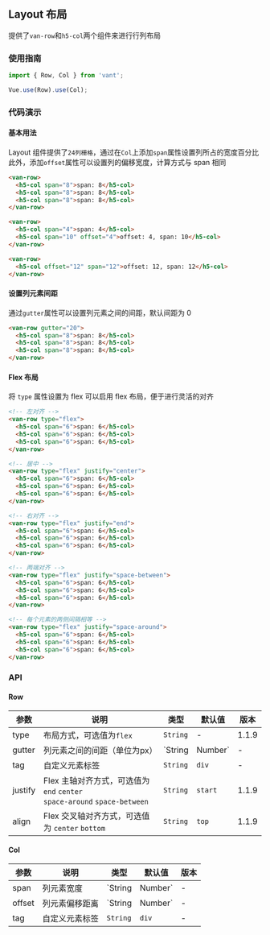 ## Layout 布局

提供了`van-row`和`h5-col`两个组件来进行行列布局

### 使用指南
``` javascript
import { Row, Col } from 'vant';

Vue.use(Row).use(Col);
```

### 代码演示

#### 基本用法

Layout 组件提供了`24列栅格`，通过在`Col`上添加`span`属性设置列所占的宽度百分比    
此外，添加`offset`属性可以设置列的偏移宽度，计算方式与 span 相同

```html
<van-row>
  <h5-col span="8">span: 8</h5-col>
  <h5-col span="8">span: 8</h5-col>
  <h5-col span="8">span: 8</h5-col>
</van-row>

<van-row>
  <h5-col span="4">span: 4</h5-col>
  <h5-col span="10" offset="4">offset: 4, span: 10</h5-col>
</van-row>

<van-row>
  <h5-col offset="12" span="12">offset: 12, span: 12</h5-col>
</van-row>
```

#### 设置列元素间距

通过`gutter`属性可以设置列元素之间的间距，默认间距为 0

```html
<van-row gutter="20">
  <h5-col span="8">span: 8</h5-col>
  <h5-col span="8">span: 8</h5-col>
  <h5-col span="8">span: 8</h5-col>
</van-row>
```

#### Flex 布局

将 `type` 属性设置为 flex 可以启用 flex 布局，便于进行灵活的对齐

```html
<!-- 左对齐 -->
<van-row type="flex">
  <h5-col span="6">span: 6</h5-col>
  <h5-col span="6">span: 6</h5-col>
  <h5-col span="6">span: 6</h5-col>
</van-row>

<!-- 居中 -->
<van-row type="flex" justify="center">
  <h5-col span="6">span: 6</h5-col>
  <h5-col span="6">span: 6</h5-col>
  <h5-col span="6">span: 6</h5-col>
</van-row>

<!-- 右对齐 -->
<van-row type="flex" justify="end">
  <h5-col span="6">span: 6</h5-col>
  <h5-col span="6">span: 6</h5-col>
  <h5-col span="6">span: 6</h5-col>
</van-row>

<!-- 两端对齐 -->
<van-row type="flex" justify="space-between">
  <h5-col span="6">span: 6</h5-col>
  <h5-col span="6">span: 6</h5-col>
  <h5-col span="6">span: 6</h5-col>
</van-row>

<!-- 每个元素的两侧间隔相等 -->
<van-row type="flex" justify="space-around">
  <h5-col span="6">span: 6</h5-col>
  <h5-col span="6">span: 6</h5-col>
  <h5-col span="6">span: 6</h5-col>
</van-row>
```

### API

#### Row

| 参数 | 说明 | 类型 | 默认值 | 版本 |
|------|------|------|------|------|
| type | 布局方式，可选值为`flex` | `String` | - | 1.1.9 |
| gutter | 列元素之间的间距（单位为px） | `String | Number` | - | - |
| tag | 自定义元素标签 | `String` | `div` | - |
| justify | Flex 主轴对齐方式，可选值为 `end` `center` <br> `space-around` `space-between` | `String` | `start` | 1.1.9  |
| align | Flex 交叉轴对齐方式，可选值为 `center` `bottom` | `String` | `top` | 1.1.9 |

#### Col

| 参数 | 说明 | 类型 | 默认值 | 版本 |
|------|------|------|------|------|
| span | 列元素宽度 | `String | Number` | - | - |
| offset | 列元素偏移距离 | `String | Number` | - | - |
| tag | 自定义元素标签 | `String` | `div` | - |
